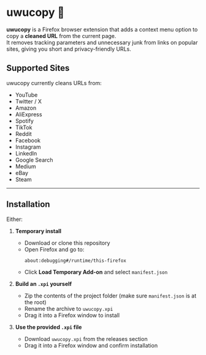 # uwucopy 🐾

**uwucopy** is a Firefox browser extension that adds a context menu option to copy a **cleaned URL** from the current page.  
It removes tracking parameters and unnecessary junk from links on popular sites, giving you short and privacy-friendly URLs.

## Supported Sites
uwucopy currently cleans URLs from:

- YouTube  
- Twitter / X  
- Amazon  
- AliExpress  
- Spotify  
- TikTok  
- Reddit  
- Facebook  
- Instagram  
- LinkedIn  
- Google Search  
- Medium  
- eBay  
- Steam  
---
## Installation

Either:
1. **Temporary install**  
   - Download or clone this repository  
   - Open Firefox and go to:  
     ```
     about:debugging#/runtime/this-firefox
     ```  
   - Click **Load Temporary Add-on** and select `manifest.json`  

2. **Build an `.xpi` yourself**  
   - Zip the contents of the project folder (make sure `manifest.json` is at the root)  
   - Rename the archive to `uwucopy.xpi`  
   - Drag it into a Firefox window to install  

3. **Use the provided `.xpi` file**  
   - Download `uwucopy.xpi` from the releases section
   - Drag it into a Firefox window and confirm installation  
